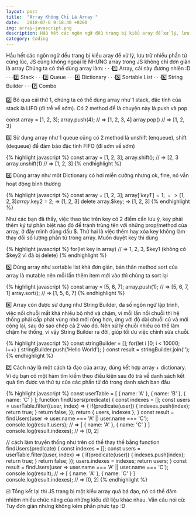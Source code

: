 ```yaml
---
layout: post
title:  "Array Không Chỉ Là Array "
date:   2018-07-6 9:18:40 +0200
img: array-javascript.png
description: Hầu hết các ngôn ngữ đều trang bị kiểu aray để xử lý, lưu trữ nhiều phần tử cùng lúc, JS cũng không ngoại lệ NHƯNG array trong JS không chỉ đơn giản là array.
category: Coding
---
```


Hầu hết các ngôn ngữ đều trang bị kiểu aray để xử lý, lưu trữ nhiều phần tử cùng lúc, JS cũng không ngoại lệ NHƯNG array trong JS không chỉ đơn giản là array
Chúng ta có thể dùng array làm:
· · ·1️⃣️ Array, cái này đương nhiên :D
· · ·2️⃣️ Stack
· · ·3️⃣️ Queue
· · ·4️⃣️ Dictionary
· · ·5️⃣️ Sortable List
· · ·6️⃣️ String Builder
· · ·7️⃣️ Combo

2️⃣️ Bỏ qua cái thứ 1, chúng ta có thể dùng array như 1 stack, đặc tính của stack là LIFO (đi trễ về sớm). Có 2 method để là chuyện này là push và pop

const array = [1, 2, 3];
array.push(4); // => [1, 2, 3, 4]
array.pop() // => [1, 2, 3]

3️⃣️ Sử dụng array như 1 queue cũng có 2 method là unshift (enqueue), shift (dequeue) để đảm bảo đặc tính FIFO (đi sớm về sớm)

{% highlight javascript %}
const array = [1, 2, 3];
array.shift(); // => [2, 3
array.unshift(1) // => [1, 2, 3]
{% endhighlight %}

4️⃣️ Dùng array như môt Dictionary có hơi miễn cưỡng nhưng ok, fine, nó vẫn hoạt động bình thường

{% highlight javascript %}
const array = [1, 2, 3];
array['$key1'] = 1; => [1, 2, 3]
array.$key2 = 2; => [1, 2, 3]
delete array.$key; => [1, 2, 3]
{% endhighlight %}

Như các bạn đã thấy, việc thao tác trên key có 2 điểm cần lưu ý, key phải thêm ký tự phân biệt nào đó để tránh trùng tên với những prop/method của array, ở đây mình dùng dấu $. Thứ hai là việc thêm hay xóa key không làm thay đổi số lượng phần tử trong array. Muốn duyệt key thì dùng

{% highlight javascript %}
for(let key in array) // => 1, 2, 3, $key1 (không có $key2 vì đã bị delete)
{% endhighlight %}

5️⃣️ Dùng array như sortable list khá đơn giản, bản thân method sort của array là mutable nên mỗi lần thêm item mới vào thì chúng ta sort lại

{% highlight javascript %}
const array = [5, 6, 7];
array.push(1); // => [5, 6, 7, 1]
array.sort(); // => [1, 5, 6, 7]
{% endhighlight %}

6️⃣️ Array còn được sử dụng như String Builder, đa số ngôn ngữ lập trình, việc nối chuỗi mất khá nhiều bộ nhớ và chậm, vi mỗi lần nối chuỗi thì hệ thống phải cấp phát vùng nhớ mới rộng hơn, ứng với độ dài chuỗi củ và mới cộng lại, sau đó sao chép cả 2 vào đó. Nên xử lý chuỗi nhiều có thể làm chậm he thống, vì vậy String Builder ra đời, giúp tối ưu việc chỉnh sửa chuỗi.

{% highlight javascript %}
const stringBuilder = [];
for(let i [0; i < 10000; i++) {
  stringBuilder.push('Hello World');
}
const result = stringBuilder.join('');
{% endhighlight %}

7️⃣️ Cách này là một cách tà đạo của array, dùng kết hợp array + dictionary. Ví dụ bạn có một hàm tìm kiếm theo điều kiện sau đó trả về danh sách kết quả tìm được và thứ tự của các phần tử đó trong danh sách ban đầu

{% highlight javascript %}
const userTable = [ { name: 'A' }, { name: 'B' }, { name: 'C' } ];
function findUsers(predicate) {
  const indexes = [];
  const users = userTable.filter((user, index) => {
    if(predicate(user)) {
      indexes.push(index);
      return true;
    }
    return false;
  });
  return { users, indexes };
}
const result = findUsers(user => user.name === 'A' || user.name === 'C');
console.log(result.users); // => [ { name: 'A' }, { name: 'C' } ]
console.log(result.indexes); // => [0, 2]


// cách làm truyền thống như trên có thể thay thế bằng
function findUsers(predicate) {
  const indexes = [];
  const users = userTable.filter((user, index) => {
    if(predicate(user)) {
      indexes.push(index);
      return true;
    }
    return false;
  });
  users.indexes = indexes;
  return users;
}
const result = findUsers(user => user.name === 'A' || user.name === 'C');
console.log(result); // => [ { name: 'A' }, { name: 'C' } ]
console.log(result.indexes); // => [0, 2]
{% endhighlight %}

☑️ Tổng kết lại thì JS trang bị một kiểu array quá bá đạo, nó có thể đảm nhiệm nhiều chức năng của những kiểu dữ liệu khác nhau. Vẫn câu nói cũ: Tuy đơn giản nhưng không kém phần phức tạp :D
